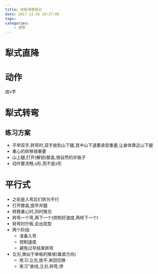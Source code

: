 ```yaml
---
title: 双板滑雪笔记
date: 2017-12-26 19:27:06
tags:
categories:
    - 滑雪
---
```

# 犁式直降
# 动作
成v字

# 犁式转弯
## 练习方案
- 平举双手,转弯时,双手放到山下腿,其中山下退要承受重量,让身体靠近山下腿
- 重心的转移很重要
- 山上腿,打开(解锁)膝盖,很自然的并板子
- 动作要流畅,s形,而不是z形

# 平行式
- 之前是入弯后们转为平行
- 打开膝盖,提早并腿
- 转换重心时,同时换刃
- 转弯一个弯,再下一个(控制好速度,再转下一个)
- 转弯时拧板,会出现型
- 两个阶段:
    + 准备入弯
    + 控制速度
    + 避免过早结束转弯
- 立刃,类似于单板的推坡(垂直方向)
    + 练习:立刃,放平,来回切换
    + 练习"直线,立刃,转弯,停


